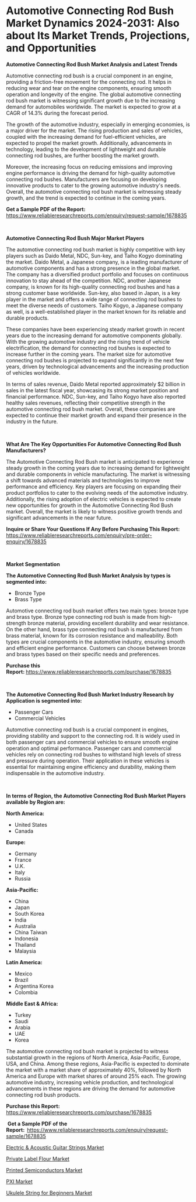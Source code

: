 <p><h1>Automotive Connecting Rod Bush Market Dynamics 2024-2031: Also about Its Market Trends, Projections, and Opportunities</h1></p><p><strong>Automotive Connecting Rod Bush Market Analysis and Latest Trends</strong></p>
<p><p>Automotive connecting rod bush is a crucial component in an engine, providing a friction-free movement for the connecting rod. It helps in reducing wear and tear on the engine components, ensuring smooth operation and longevity of the engine. The global automotive connecting rod bush market is witnessing significant growth due to the increasing demand for automobiles worldwide. The market is expected to grow at a CAGR of 14.3% during the forecast period.</p><p>The growth of the automotive industry, especially in emerging economies, is a major driver for the market. The rising production and sales of vehicles, coupled with the increasing demand for fuel-efficient vehicles, are expected to propel the market growth. Additionally, advancements in technology, leading to the development of lightweight and durable connecting rod bushes, are further boosting the market growth.</p><p>Moreover, the increasing focus on reducing emissions and improving engine performance is driving the demand for high-quality automotive connecting rod bushes. Manufacturers are focusing on developing innovative products to cater to the growing automotive industry's needs. Overall, the automotive connecting rod bush market is witnessing steady growth, and the trend is expected to continue in the coming years.</p></p>
<p><strong>Get a Sample PDF of the Report:&nbsp;</strong> <a href="https://www.reliableresearchreports.com/enquiry/request-sample/1678835">https://www.reliableresearchreports.com/enquiry/request-sample/1678835</a></p>
<p>&nbsp;</p>
<p><strong>Automotive Connecting Rod Bush Major Market Players</strong></p>
<p><p>The automotive connecting rod bush market is highly competitive with key players such as Daido Metal, NDC, Sun-key, and Taiho Kogyo dominating the market. Daido Metal, a Japanese company, is a leading manufacturer of automotive components and has a strong presence in the global market. The company has a diversified product portfolio and focuses on continuous innovation to stay ahead of the competition. NDC, another Japanese company, is known for its high-quality connecting rod bushes and has a strong customer base worldwide. Sun-key, also based in Japan, is a key player in the market and offers a wide range of connecting rod bushes to meet the diverse needs of customers. Taiho Kogyo, a Japanese company as well, is a well-established player in the market known for its reliable and durable products.</p><p>These companies have been experiencing steady market growth in recent years due to the increasing demand for automotive components globally. With the growing automotive industry and the rising trend of vehicle electrification, the demand for connecting rod bushes is expected to increase further in the coming years. The market size for automotive connecting rod bushes is projected to expand significantly in the next few years, driven by technological advancements and the increasing production of vehicles worldwide.</p><p>In terms of sales revenue, Daido Metal reported approximately $2 billion in sales in the latest fiscal year, showcasing its strong market position and financial performance. NDC, Sun-key, and Taiho Kogyo have also reported healthy sales revenues, reflecting their competitive strength in the automotive connecting rod bush market. Overall, these companies are expected to continue their market growth and expand their presence in the industry in the future.</p></p>
<p>&nbsp;</p>
<p><strong>What Are The Key Opportunities For Automotive Connecting Rod Bush Manufacturers?</strong></p>
<p><p>The Automotive Connecting Rod Bush market is anticipated to experience steady growth in the coming years due to increasing demand for lightweight and durable components in vehicle manufacturing. The market is witnessing a shift towards advanced materials and technologies to improve performance and efficiency. Key players are focusing on expanding their product portfolios to cater to the evolving needs of the automotive industry. Additionally, the rising adoption of electric vehicles is expected to create new opportunities for growth in the Automotive Connecting Rod Bush market. Overall, the market is likely to witness positive growth trends and significant advancements in the near future.</p></p>
<p><strong>Inquire or Share Your Questions If Any Before Purchasing This Report:</strong> <a href="https://www.reliableresearchreports.com/enquiry/pre-order-enquiry/1678835">https://www.reliableresearchreports.com/enquiry/pre-order-enquiry/1678835</a></p>
<p>&nbsp;</p>
<p><strong>Market Segmentation</strong></p>
<p><strong>The Automotive Connecting Rod Bush Market Analysis by types is segmented into:</strong></p>
<p><ul><li>Bronze Type</li><li>Brass Type</li></ul></p>
<p><p>Automotive connecting rod bush market offers two main types: bronze type and brass type. Bronze type connecting rod bush is made from high-strength bronze material, providing excellent durability and wear resistance. On the other hand, brass type connecting rod bush is manufactured from brass material, known for its corrosion resistance and malleability. Both types are crucial components in the automotive industry, ensuring smooth and efficient engine performance. Customers can choose between bronze and brass types based on their specific needs and preferences.</p></p>
<p><strong>Purchase this Report:&nbsp;</strong><a href="https://www.reliableresearchreports.com/purchase/1678835">https://www.reliableresearchreports.com/purchase/1678835</a></p>
<p>&nbsp;</p>
<p><strong>The Automotive Connecting Rod Bush Market Industry Research by Application is segmented into:</strong></p>
<p><ul><li>Passenger Cars</li><li>Commercial Vehicles</li></ul></p>
<p><p>Automotive connecting rod bush is a crucial component in engines, providing stability and support to the connecting rod. It is widely used in both passenger cars and commercial vehicles to ensure smooth engine operation and optimal performance. Passenger cars and commercial vehicles rely on connecting rod bushes to withstand high levels of stress and pressure during operation. Their application in these vehicles is essential for maintaining engine efficiency and durability, making them indispensable in the automotive industry.</p></p>
<p>&nbsp;</p>
<p><strong>In terms of Region, the Automotive Connecting Rod Bush Market Players available by Region are:</strong></p>
<p>
    <p> <strong> North America: </strong>
        <ul>
            <li>United States</li>
            <li>Canada</li>
        </ul>
        </p> 
    <p> <strong> Europe: </strong>
        <ul>
            <li>Germany</li>
            <li>France</li>
            <li>U.K.</li>
            <li>Italy</li>
            <li>Russia</li>
        </ul>
        </p> 
    <p> <strong> Asia-Pacific: </strong>
        <ul>
            <li>China</li>
            <li>Japan</li>
            <li>South Korea</li>
            <li>India</li>
            <li>Australia</li>
            <li>China Taiwan</li>
            <li>Indonesia</li>
            <li>Thailand</li>
            <li>Malaysia</li>
        </ul>
        </p> 
    <p> <strong> Latin America: </strong>
        <ul>
            <li>Mexico</li>
            <li>Brazil</li>
            <li>Argentina Korea</li>
            <li>Colombia</li>
        </ul>
        </p> 
    <p> <strong> Middle East & Africa: </strong>
        <ul>
            <li>Turkey</li>
            <li>Saudi</li>
            <li>Arabia</li>
            <li>UAE</li>
            <li>Korea</li>
        </ul>
    </p>
    </p>
<p><p>The automotive connecting rod bush market is projected to witness substantial growth in the regions of North America, Asia-Pacific, Europe, USA, and China. Among these regions, Asia-Pacific is expected to dominate the market with a market share of approximately 40%, followed by North America and Europe with market shares of around 25% each. The growing automotive industry, increasing vehicle production, and technological advancements in these regions are driving the demand for automotive connecting rod bush products.</p></p>
<p><strong>Purchase this Report: </strong><a href="https://www.reliableresearchreports.com/purchase/1678835">https://www.reliableresearchreports.com/purchase/1678835</a></p>
<p>&nbsp;<strong>Get a Sample PDF of the Report:&nbsp;&nbsp;</strong><a href="https://www.reliableresearchreports.com/enquiry/request-sample/1678835">https://www.reliableresearchreports.com/enquiry/request-sample/1678835</a></p>
<p><strong></strong></p>
<p><p><a href="https://github.com/Chiragrp22/Market-Research-Report-List-3/blob/main/electric-acoustic-guitar-strings-market.md">Electric & Acoustic Guitar Strings Market</a></p><p><a href="https://medium.com/@emilywong49/decoding-private-label-flour-market-metrics-market-share-trends-and-growth-patterns-3bb9b3c35b78">Private Label Flour Market</a></p><p><a href="https://medium.com/@emilywong49/printed-semiconductors-market-trends-and-market-analysis-forecasted-for-period-2024-2031-7666ecd2d85a">Printed Semiconductors Market</a></p><p><a href="https://medium.com/@teresalittle41/pxi-market-competitive-analysis-market-trends-and-forecast-to-2031-5fcf72cd35c5">PXI Market</a></p><p><a href="https://github.com/Sherrillcrooksxa8i18ucf2m/Market-Research-Report-List-1/blob/main/ukulele-string-for-beginners-market.md">Ukulele String for Beginners Market</a></p></p>